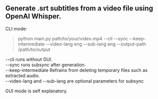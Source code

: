 ## Generate .srt subtitles from a video file using OpenAI Whisper.  
CLI mode:  
> python main.py path/to/your/video.mp4 --cli --sync --keep-intermediate --video-lang eng --sub-lang eng --output-path /path/to/output

--cli runs without GUI.  
--sync runs subsync after generation.  
--keep-intermediate Refrains from deleting temporary files such as extracted audio.  
--video-lang and --sub-lang are optional parameters for subsync  

GUI mode is self explanatory.
